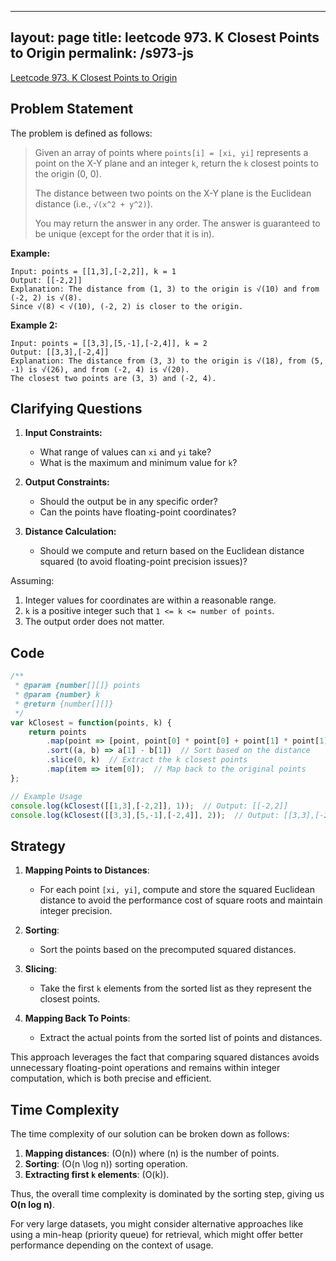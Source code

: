 
---
layout: page
title: leetcode 973. K Closest Points to Origin
permalink: /s973-js
---
[Leetcode 973. K Closest Points to Origin](https://algoadvance.github.io/algoadvance/l973)
## Problem Statement

The problem is defined as follows:

> Given an array of points where `points[i] = [xi, yi]` represents a point on the X-Y plane and an integer `k`, return the `k` closest points to the origin (0, 0).
>
> The distance between two points on the X-Y plane is the Euclidean distance (i.e., `√(x^2 + y^2)`).
>
> You may return the answer in any order. The answer is guaranteed to be unique (except for the order that it is in).

**Example:**

```
Input: points = [[1,3],[-2,2]], k = 1
Output: [[-2,2]]
Explanation: The distance from (1, 3) to the origin is √(10) and from (-2, 2) is √(8).
Since √(8) < √(10), (-2, 2) is closer to the origin.
```

**Example 2:**

```
Input: points = [[3,3],[5,-1],[-2,4]], k = 2
Output: [[3,3],[-2,4]]
Explanation: The distance from (3, 3) to the origin is √(18), from (5, -1) is √(26), and from (-2, 4) is √(20).
The closest two points are (3, 3) and (-2, 4).
```

## Clarifying Questions

1. **Input Constraints:**
   - What range of values can `xi` and `yi` take?
   - What is the maximum and minimum value for `k`?
   
2. **Output Constraints:**
   - Should the output be in any specific order?
   - Can the points have floating-point coordinates?

3. **Distance Calculation:**
   - Should we compute and return based on the Euclidean distance squared (to avoid floating-point precision issues)?

Assuming:
1. Integer values for coordinates are within a reasonable range.
2. `k` is a positive integer such that `1 <= k <= number of points`.
3. The output order does not matter.

## Code

```javascript
/**
 * @param {number[][]} points
 * @param {number} k
 * @return {number[][]}
 */
var kClosest = function(points, k) {
    return points
        .map(point => [point, point[0] * point[0] + point[1] * point[1]])  // Map points to [point, distance^2]
        .sort((a, b) => a[1] - b[1])  // Sort based on the distance
        .slice(0, k)  // Extract the k closest points
        .map(item => item[0]);  // Map back to the original points
};

// Example Usage
console.log(kClosest([[1,3],[-2,2]], 1));  // Output: [[-2,2]]
console.log(kClosest([[3,3],[5,-1],[-2,4]], 2));  // Output: [[3,3],[-2,4]]
```

## Strategy

1. **Mapping Points to Distances**:
   - For each point `[xi, yi]`, compute and store the squared Euclidean distance to avoid the performance cost of square roots and maintain integer precision.

2. **Sorting**:
   - Sort the points based on the precomputed squared distances.

3. **Slicing**:
   - Take the first `k` elements from the sorted list as they represent the closest points.

4. **Mapping Back To Points**:
   - Extract the actual points from the sorted list of points and distances.

This approach leverages the fact that comparing squared distances avoids unnecessary floating-point operations and remains within integer computation, which is both precise and efficient.

## Time Complexity

The time complexity of our solution can be broken down as follows:

1. **Mapping distances**: \(O(n)\) where \(n\) is the number of points.
2. **Sorting**: \(O(n \log n)\) sorting operation.
3. **Extracting first `k` elements**: \(O(k)\).

Thus, the overall time complexity is dominated by the sorting step, giving us **O(n log n)**. 

For very large datasets, you might consider alternative approaches like using a min-heap (priority queue) for retrieval, which might offer better performance depending on the context of usage.